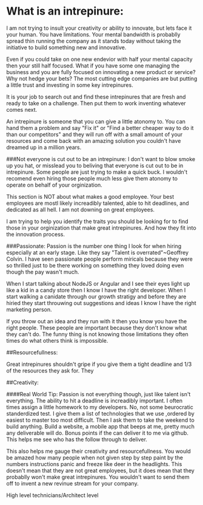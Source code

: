 # What is an intrepinure:
I am not trying to insult your creativity or ability to innovate, but lets face it your human. You have limitations. Your mental bandwidth is probablly spread thin running the company as it stands today without taking the initiative to build something new and innovative.

Even if you could take on one new endevior with half your mental capacity then your still half focused. What if you have some one managing the business and you are fully focused on innovating a new product or service? Why not hedge your bets? The most cutting edge companies are but putting a little trust and investing in some key intrepinures.

It is your job to search out and find these intrepinures that are fresh and ready to take on a challenge. Then put them to work inventing whatever comes next.

An intrepinure is someone that you can give a little atonomy to. You can hand them a problem and say "Fix it" or "Find a better cheaper way to do it than our competitors" and they will run off with a small amount of your resources and come back with an amazing solution you couldn't have dreamed up in a million years.


###Not everyone is cut out to be an intrepinure:
I don't want to blow smoke up you hat, or misslead you to beliving that everyone is cut out to be in intrepinure. Some people are just trying to make a quick buck. I wouldn't recomend even hiring those people much less give them atonomy to operate on behalf of your orginization.

This section is NOT about what makes a good employee. Your best employees are mostl likely increadibly talented, able to hit deadlines, and dedicated as all hell. I am not downing on great employees.

I am trying to help you identify the traits you should be looking for to find those in your orginization that make great intrepinures. And how they fit into the innovation process.


###Passionate:
Passion is the number one thing I look for when hiring especially at an early stage. Like they say "Talent is overrated"~Geoffrey Colvin. I have seen passionate people perform miricals because they were so thrilled just to be there working on something they loved doing even though the pay wasn't much.

When I start talking about NodeJS or Angular and I see their eyes light up like a kid in a candy store then I know I have the right developer. When I start walking a canidate through our growth stratigy and before they are hiried they start throuwing out suggestions and ideas I know I have the right marketing person.

If you throw out an idea and they run with it then you know you have the right people. These people are important because they don't know what they can't do. The funny thing is not knowing those limitations they often times do what others think is impossible.

##Resourcefullness:

Great intrepinures shouldn't gripe if you give them a tight deadline and 1/3 of the resources they ask for. They

##Creativity:


####Real World Tip:
Passion is not everything though, just like talent isn't everything. The ability to hit a deadline is increadibly important. I often times assign a little homework to my developers. No, not some beurocratic standerdized test. I give them a list of technologies that we use ,ordered by easiest to master too most difficult.  Then I ask them to take the weekend to build anything. Build a website, a mobile app that beeps at me, pretty much any deliverable will do. Bonus points if the can deliver it to me via github. This helps me see who has the follow through to deliver.

This also helps me gauge their creativity and resourcefullness. You would be amazed how many people when not given step by step paint by the numbers instructions panic and freeze like deer in the headlights. This doesn't mean that they are not great employees, but it does mean that they probablly won't make great intrepinures. You wouldn't want to send them off to invent a new revinue stream for your company.




High level technicians/Architect level
